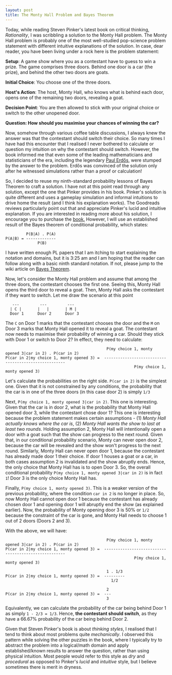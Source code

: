 ```yaml
---
layout: post
title: The Monty Hall Problem and Bayes Theorem
---
```

Today, while reading Steven Pinker's latest book on critical thinking, *Rationality*, I was scribbling a solution to the Monty Hall problem. The Monty Hall problem is probably one of the most well-studied 
pop-science problem statement with different intuitive explanations of the solution. In case, dear reader, you have been living under a rock here is the problem statement:

**Setup**: A game show where you as a contestant have to guess to win a prize. The game comprises three doors. Behind one door is a car (the prize), and behind the other two doors are goats.

**Initial Choice**: You choose one of the three doors.

**Host's Action**: The host, Monty Hall, who knows what is behind each door, opens one of the remaining two doors, revealing a goat.
    
**Decision Point**: You are then allowed to stick with your original choice or switch to the other unopened door.

**Question: How should you maximise your chances of winning the car?**

Now, somehow through various coffee table discussions, I always knew the answer was that the contestant should switch their choice. So many times I have had this encounter that I realised I never bothered to 
calculate or question my intuition on why the contestant should switch. However, the book informed me that even some of the leading mathematicians and statisticians of the era, including the legendary 
[Paul Erdős](https://en.wikipedia.org/wiki/Paul_Erd%C5%91s), were stumped by the answer to the problem. Erdős was convinced of the solution only after he witnessed simulations rather than a proof or calculation!

So, I decided to reuse my ninth-standard probability lessons of Bayes Theorem to craft a solution. I have not at this point read through any solution, except the one that Pinker provides in his book.
Pinker's solution is quite different and uses a gameplay simulation and informal intuitions to drive home the result (and I think his explanation works). The Goodreads reviews particularly point out that and 
appreciate Pinker's lucid and intuitive explanation. If you are interested in reading more about his solution, I encourage you to purchase the [book.](https://stevenpinker.com/publications/rationality-what-it-why-it-seems-so-scarce-and-why-it-matters)
However, I will use an established result of the Bayes theorem of conditional probability, which states:

```
         P(B|A) . P(A)
P(A|B) = -------------
              P(B)
```

I have written enough PL papers that I am itching to start explaining the notation and domains, but it is 3:25 am and I am hoping that the reader can follow along with a basic ninth standard notation. If not, please jump to the wiki article on [Bayes Theorem](https://en.wikipedia.org/wiki/Bayes%27_theorem).

Now, let's consider the Monty Hall problem and assume that among the three doors, the contestant chooses the first one. Seeing this, Monty Hall opens the third door to reveal a goat. Then, Monty Hall asks 
the contestant if they want to switch. Let me draw the scenario at this point

```
   ---         ---         ---
  | C |       |   |       | M |
  Door 1      Door 2      Door 3
```

The `C` on Door 1 marks that the contestant chooses the door and the `M` on Door 3 marks that Monty Hall opened it to reveal a goat. 
The contestant now needs to maximise their probability of winning a car. Should they stick with Door 1 or switch to Door 2? In effect, they need to calculate:

```
                                            P(my choice 1, monty opened 3|car in 2) . P(car in 2)
P(car in 2|my choice 1, monty opened 3) =  -----------------------------------------------------
                                                        P(my choice 1, monty opened 3)
```
Let's calculate the probabilities on the right side. `P(car in 2)` is the simplest one. Given that it is not constrained by any conditions, the probability that the car is in one of the three doors (in this case door 2) is simply `1/3`

Next, `P(my choice 1, monty opened 3|car in 2)`. This one is interesting. Given that the car is in door 2, what is the probability that Monty Hall opened door 3, while the contestant chose door 1? This
one is interesting because the problem statement makes certain assumptions - (1) *Monty Hall actually knows where the car is*, (2) *Monty Hall wants the show to last at least two rounds*. Holding assumption 2,
Monty Hall will intentionally open a door with a goat such that the show can progress to the next round. Given that, in our conditional probability scenario, Monty can never open door 2, because the car will be revealed and the show won't progress to the next round. 
Similarly, Monty Hall can never open door 1, because the contestant has already made door 1 their choice. If door 1 houses a goat or a car, in both cases assumption 2 is invalidated and the show abruptly ends.
Hence, the only choice that Monty Hall has is to open Door 3. So, the overall conditional probability `P(my choice 1, monty opened 3|car in 2)` is in fact `1`! Door 3 is the only choice Monty Hall has.

Finally, `P(my choice 1, monty opened 3)`. This is a weaker version of the previous probability, where the condition `car in 2` is no longer in place. So, now Monty Hall cannot open door 1 because the
contestant has already chosen door 1 and opening door 1 will abruptly end the show (as explained earlier). Now, the probability of Monty opening door 3 is 50% or `1/2` because the constraint of the car is gone, and
Monty Hall needs to choose 1 out of 2 doors (Doors 2 and 3).

With the above, we will have:

```
                                            P(my choice 1, monty opened 3|car in 2) . P(car in 2)
P(car in 2|my choice 1, monty opened 3) =  -----------------------------------------------------
                                                        P(my choice 1, monty opened 3)

                                            1 . 1/3
P(car in 2|my choice 1, monty opened 3) =  ---------
                                              1/2

                                            2
P(car in 2|my choice 1, monty opened 3) =  ---
                                            3

```

Equivalently, we can calculate the probability of the car being behind Door 1 as simply `1 - 2/3 = 1/3`. Hence, **the contestant should switch**, as they have a 66.67% probability of the car being behind Door 2.

Given that Steven Pinker's book is about *thinking styles*, I realised that I tend to think about most problems quite *mechanically*. I observed this pattern while solving the other puzzles in the book, where I typically try to abstract the problem into a logical/math domain and apply established/known results to answer the question, rather than using physical intuition.
Most people would refer to this style as *dry* and *procedural* as opposed to Pinker's *lucid* and *intuitive* style, but I believe sometimes there is merit in dryness.
